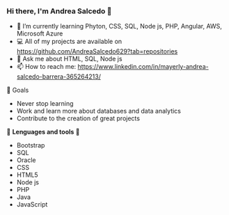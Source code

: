 ### Hi there, I'm Andrea Salcedo 👋

<!--
**AndreaSalcedo629/AndreaSalcedo629** is a ✨ _special_ ✨ repository because its `README.md` (this file) appears on your GitHub profile.
-->

- 🌱 I’m currently learning Phyton, CSS, SQL, Node js, PHP, Angular, AWS, Microsoft Azure
- 💻 All of my projects are available on https://github.com/AndreaSalcedo629?tab=repositories
- 💬 Ask me about HTML, SQL, Node js
- 📫 How to reach me: https://www.linkedin.com/in/mayerly-andrea-salcedo-barrera-365264213/

🎯 Goals
- Never stop learning
- Work and learn more about databases and data analytics
- Contribute to the creation of great projects

🌱 **Lenguages and tools** 🌱
- Bootstrap
- SQL
- Oracle
- CSS
- HTML5
- Node js
- PHP
- Java
- JavaScript






